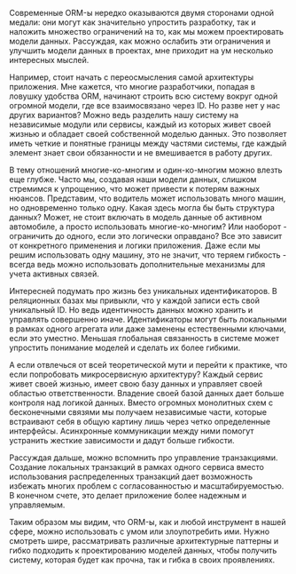 Современные ORM-ы нередко оказываются двумя сторонами одной медали: они могут как значительно упростить разработку, так и наложить множество ограничений на то, как мы можем проектировать модели данных. Рассуждая, как можно ослабить эти ограничения и улучшить модели данных в проектах, мне приходит на ум несколько интересных мыслей.

Например, стоит начать с переосмысления самой архитектуры приложения. 
Мне кажется, что многие разработчики, попадая в ловушку удобства ORM, начинают строить всю систему вокруг одной огромной модели, где все взаимосвязано через ID. 
Но разве нет у нас других вариантов? Можно ведь разделить нашу систему на независимые модули или сервисы, каждый из которых живет своей жизнью и обладает своей собственной моделью данных. 
Это позволяет иметь четкие и понятные границы между частями системы, где каждый элемент знает свои обязанности и не вмешивается в работу других.

В тему отношений многие-ко-многим и один-ко-многим можно влезть еще глубже. 
Часто мы, создавая наши модели данных, слишком стремимся к упрощению, что может привести к потерям важных нюансов. 
Представим, что водитель может использовать много машин, но одновременно только одну. Какая здесь могла бы быть структура данных? 
Может, не стоит включать в модель данные об активном автомобиле, а просто использовать многие-ко-многим? 
Или наоборот - ограничить до одного, если это логически оправдано? Все это зависит от конкретного применения и логики приложения. 
Даже если мы решим использовать одну машину, это не значит, что теряем гибкость - всегда ведь можно использовать дополнительные механизмы для учета активных связей.

Интересней подумать про жизнь без уникальных идентификаторов. В реляционных базах мы привыкли, что у каждой записи есть свой уникальный ID. 
Но ведь идентичность данных можно хранить и управлять совершенно иначе. 
Идентификаторы могут быть локальными в рамках одного агрегата или даже заменены естественными ключами, если это уместно. 
Меньшая глобальная связанность в системе может упростить понимание моделей и сделать их более гибкими.

А если отвлечься от всей теоретической мути и перейти к практике, что если попробовать микросервисную архитектуру? 
Каждый сервис живет своей жизнью, имеет свою базу данных и управляет своей областью ответственности. 
Владение своей базой данных дает больше контроля над логикой данных. 
Вместо огромных монолитных схем с бесконечными связями мы получаем независимые части, которые встраивают себя в общую картину лишь через четко определенные интерфейсы. 
Асинхронные коммуникации между ними помогут устранить жесткие зависимости и дадут больше гибкости.

Рассуждая дальше, можно вспомнить про управление транзакциями. 
Создание локальных транзакций в рамках одного сервиса вместо использования распределенных транзакций дает возможность избежать многих проблем с согласованностью и масштабируемостью. 
В конечном счете, это делает приложение более надежным и управляемым.

Таким образом мы видим, что ORM-ы, как и любой инструмент в нашей сфере, можно использовать с умом или злоупотребить ими.
Нужно смотреть шире, рассматривать различные архитектурные паттерны и гибко подходить к проектированию моделей данных, чтобы получить систему, которая будет как прочна, так и гибка в своих проявлениях.